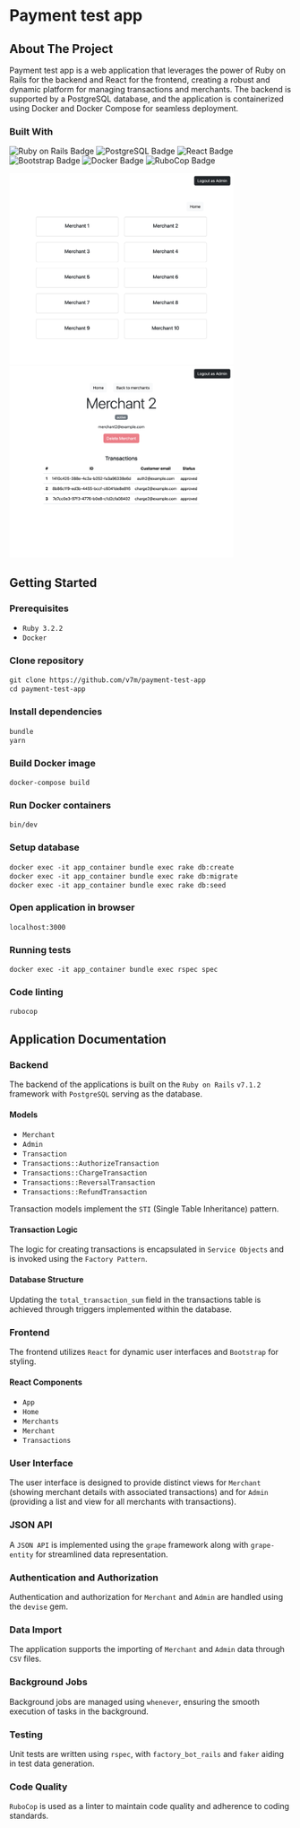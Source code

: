 # Payment test app

## About The Project
Payment test app is a web application that leverages the power of Ruby on Rails for the backend and React for the frontend, creating a robust and dynamic platform for managing transactions and merchants. The backend is supported by a PostgreSQL database, and the application is containerized using Docker and Docker Compose for seamless deployment.

### Built With
![Ruby on Rails Badge](https://img.shields.io/badge/Ruby%20on%20Rails-D30001?logo=rubyonrails&logoColor=fff&style=flat)
![PostgreSQL Badge](https://img.shields.io/badge/PostgreSQL-4169E1?logo=postgresql&logoColor=fff&style=flat)
![React Badge](https://img.shields.io/badge/React-61DAFB?logo=react&logoColor=000&style=flat)
![Bootstrap Badge](https://img.shields.io/badge/Bootstrap-7952B3?logo=bootstrap&logoColor=fff&style=flat)
![Docker Badge](https://img.shields.io/badge/Docker-2496ED?logo=docker&logoColor=fff&style=flat)
![RuboCop Badge](https://img.shields.io/badge/RuboCop-000?logo=rubocop&logoColor=fff&style=flat)

<p float="left">
    <img src="readme-images/app1.png" alt="image" width="400" height="auto">
    <img src="readme-images/app2.png" alt="image" width="400" height="auto">
</p>

## Getting Started
### Prerequisites

- `Ruby 3.2.2`
- `Docker`

### Clone repository

```
git clone https://github.com/v7m/payment-test-app
cd payment-test-app
```

### Install dependencies

```
bundle
yarn
```

### Build Docker image

```
docker-compose build
```

### Run Docker containers 

```
bin/dev
```

### Setup database

```
docker exec -it app_container bundle exec rake db:create
docker exec -it app_container bundle exec rake db:migrate
docker exec -it app_container bundle exec rake db:seed
```

### Open application in browser

```
localhost:3000
```

### Running tests

```
docker exec -it app_container bundle exec rspec spec
```

### Code linting

```
rubocop
```


## Application Documentation

### Backend
The backend of the applications is built on the `Ruby on Rails` `v7.1.2` framework with `PostgreSQL` serving as the database.

#### Models
- `Merchant`
- `Admin`
- `Transaction`
- `Transactions::AuthorizeTransaction`
- `Transactions::ChargeTransaction`
- `Transactions::ReversalTransaction`
- `Transactions::RefundTransaction`

Transaction models implement the `STI` (Single Table Inheritance) pattern.

#### Transaction Logic
The logic for creating transactions is encapsulated in `Service Objects` and is invoked using the `Factory Pattern`.

#### Database Structure
Updating the `total_transaction_sum` field in the transactions table is achieved through triggers implemented within the database.

### Frontend
The frontend utilizes `React` for dynamic user interfaces and `Bootstrap` for styling.

#### React Components
- `App`
- `Home`
- `Merchants`
- `Merchant`
- `Transactions`

### User Interface
The user interface is designed to provide distinct views for `Merchant` (showing merchant details with associated transactions) and for `Admin` (providing a list and view for all merchants with transactions).

### JSON API
A `JSON API` is implemented using the `grape` framework along with `grape-entity` for streamlined data representation.

### Authentication and Authorization
Authentication and authorization for `Merchant` and `Admin` are handled using the `devise` gem.

### Data Import
The application supports the importing of `Merchant` and `Admin` data through `CSV` files.

### Background Jobs
Background jobs are managed using `whenever`, ensuring the smooth execution of tasks in the background.

### Testing
Unit tests are written using `rspec`, with `factory_bot_rails` and `faker` aiding in test data generation.

### Code Quality
`RuboCop` is used as a linter to maintain code quality and adherence to coding standards.